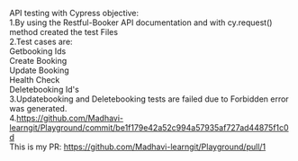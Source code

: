 API testing with Cypress objective:<br>
1.By using the Restful-Booker API documentation and with cy.request() method created the test Files<br>
2.Test cases are:<br>
Getbooking Ids<br>
Create Booking<br>
Update Booking<br>
 Health Check<br>
 Deletebooking Id's<br>
 3.Updatebooking and Deletebooking tests are failed due to Forbidden error was generated.<br>
 4.https://github.com/Madhavi-learngit/Playground/commit/be1f179e42a52c994a57935af727ad44875f1c0d<br>
 This is my PR: https://github.com/Madhavi-learngit/Playground/pull/1              

 
